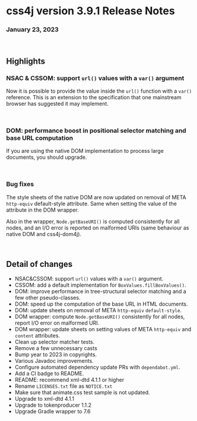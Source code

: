# css4j version 3.9.1 Release Notes

### January 23, 2023

<br/>

## Highlights

### NSAC & CSSOM: support `url()` values with a `var()` argument

Now it is possible to provide the value inside the `url()` function with a `var()` reference.
This is an extension to the specification that one mainstream browser has suggested it may implement.

<br/>

### DOM: performance boost in positional selector matching and base URL computation

If you are using the native DOM implementation to process large documents, you should upgrade.

<br/>

### Bug fixes

The style sheets of the native DOM are now updated on removal of META `http-equiv` default-style attribute.
Same when setting the value of the attribute in the DOM wrapper.

Also in the wrapper, `Node.getBaseURI()` is computed consistently for all nodes, and an I/O error is reported
on malformed URIs (same behaviour as native DOM and css4j-dom4j).

<br/>

## Detail of changes

- NSAC&CSSOM: support `url()` values with a `var()` argument.
- CSSOM: add a default implementation for `BoxValues.fillBoxValues()`.
- DOM: improve performance in tree-structural selector matching and a few other pseudo-classes.
- DOM: speed up the computation of the base URL in HTML documents.
- DOM: update sheets on removal of META `http-equiv` `default-style`.
- DOM wrapper: compute `Node.getBaseURI()` consistently for all nodes, report I/O error on malformed URI.
- DOM wrapper: update sheets on setting values of META `http-equiv` and `content` attributes.
- Clean up selector matcher tests.
- Remove a few unnecessary casts
- Bump year to 2023 in copyrights.
- Various Javadoc improvements.
- Configure automated dependency update PRs with `dependabot.yml`.
- Add a CI badge to README.
- README: recommend xml-dtd 4.1.1 or higher
- Rename `LICENSES.txt` file as `NOTICE.txt`
- Make sure that animate.css test sample is not updated.
- Upgrade to xml-dtd 4.1.1
- Upgrade to tokenproducer 1.1.2
- Upgrade Gradle wrapper to 7.6
